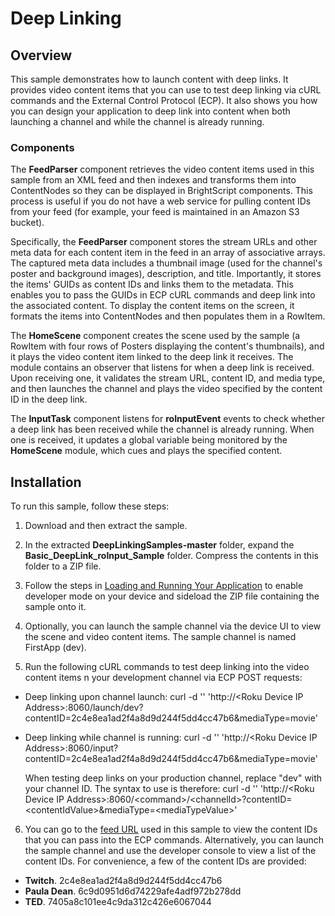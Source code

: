 # Deep Linking

## **Overview**

This sample demonstrates how to launch content with deep links. It provides video content items that you can use to test deep linking via cURL commands and the External Control Protocol (ECP). It also shows you how you can design your application to deep link into content when both launching a channel and while the channel is already running.

### **Components**

The **FeedParser** component retrieves the video content items used in this sample from an XML feed and then indexes and transforms them into ContentNodes so they can be displayed in BrightScript components. This process is useful if you do not have a web service for pulling content IDs from your feed (for example, your feed is maintained in an Amazon S3 bucket).

Specifically, the **FeedParser** component stores the stream URLs and other meta data for each content item in the feed in an array of associative arrays. The captured meta data includes a thumbnail image (used for the channel&#39;s poster and background images), description, and title. Importantly, it stores the items&#39; GUIDs as content IDs and links them to the metadata. This enables you to pass the GUIDs in ECP cURL commands and deep link into the associated content. To display the content items on the screen, it formats the items into ContentNodes and then populates them in a RowItem.

The **HomeScene** component creates the scene used by the sample (a RowItem with four rows of Posters displaying the content&#39;s thumbnails), and it plays the video content item linked to the deep link it receives. The module contains an observer that listens for when a deep link is received. Upon receiving one, it validates the stream URL, content ID, and media type, and then launches the channel and plays the video specified by the content ID in the deep link.

The **InputTask** component listens for **roInputEvent** events to check whether a deep link has been received while the channel is already running. When one is received, it updates a global variable being monitored by the **HomeScene** module, which cues and plays the specified content.

## **Installation**

To run this sample, follow these steps:

1. Download and then extract the sample.

2. In the extracted **DeepLinkingSamples-master** folder, expand the **Basic\_DeepLink\_roInput\_Sample** folder. Compress the contents in this folder to a ZIP file.

3.  Follow the steps in [Loading and Running Your Application](https://sdkdocs.roku.com/display/sdkdoc/Loading+and+Running+Your+Application) to enable developer mode on your device and sideload the ZIP file containing the sample onto it.

4.  Optionally, you can launch the sample channel via the device UI to view the scene and video content items. The sample channel is named FirstApp (dev).

5.  Run the following cURL commands to test deep linking into the video content items n your development channel via ECP POST requests:

  - Deep linking upon channel launch:  curl -d &#39;&#39; &#39;http://\<Roku Device IP Address\>:8060/launch/dev?        contentID=2c4e8ea1ad2f4a8d9d244f5dd4cc47b6&amp;mediaType=movie&#39;

  - Deep linking while channel is running: curl -d &#39;&#39; &#39;http://\<Roku Device IP Address\>:8060/input?    contentID=2c4e8ea1ad2f4a8d9d244f5dd4cc47b6&amp;mediaType=movie&#39;
  
    When testing deep links on your production channel, replace &quot;dev&quot; with your channel ID. The syntax to use is    therefore: curl -d &#39;&#39; &#39;http://\<Roku Device IP Address\>:8060/\<command\>/<channelId\>?contentID=\<contentIdValue\>&amp;mediaType=\<mediaTypeValue>&#39;

6.  You can go to the [feed URL](http://api.delvenetworks.com/rest/organizations/59021fabe3b645968e382ac726cd6c7b/channels/1cfd09ab38e54f48be8498e0249f5c83/media.rss) used in this sample to view the content IDs that you can pass into the ECP commands.  Alternatively, you can launch the sample channel and use the developer console to view a list of the content IDs. For convenience, a few of the content IDs are provided:
  
  - **Twitch**. 2c4e8ea1ad2f4a8d9d244f5dd4cc47b6
  - **Paula Dean**. 6c9d0951d6d74229afe4adf972b278dd
  - **TED**.  7405a8c101ee4c9da312c426e6067044
